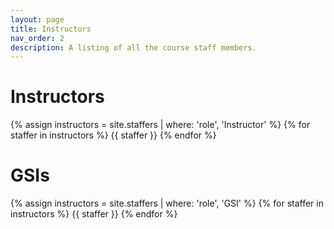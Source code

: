 ```yaml
---
layout: page
title: Instructors
nav_order: 2
description: A listing of all the course staff members.
---
```


# Instructors

<div class="role">
  {% assign instructors = site.staffers | where: 'role', 'Instructor' %}
  {% for staffer in instructors %}
  {{ staffer }}
  {% endfor %}
</div>

# GSIs

<div class="role">
  {% assign instructors = site.staffers | where: 'role', 'GSI' %}
  {% for staffer in instructors %}
  {{ staffer }}
  {% endfor %}
</div>
